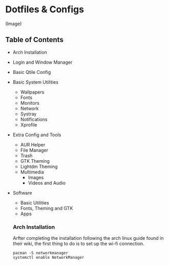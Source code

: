 # Dotfiles & Configs
(Image)

## Table of Contents
* Arch Installation
* Login and Window Manager
* Basic Qtile Config
* Basic System Utilities
  * Wallpapers
  * Fonts
  * Monitors
  * Network
  * Systray
  * Notifications
  * Xprofile
* Extra Config and Tools
  * AUR Helper
  * File Manager
  * Trash
  * GTK Theming
  * Lightdm Theming
  * Multimedia
    * Images
    * Videos and Audio
* Software
  * Basic Utilities
  * Fonts, Theming and GTK
  * Apps
  
  ### Arch Installation
  Arfter completing the installation following the arch linux guide found in their wiki, the first thing to do is to set up the wi-fi connection.
  
  ```
  pacman -S networkmanager
  systemctl enable NetworkManager
  ```
